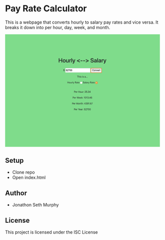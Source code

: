 # Pay Rate Calculator

This is a webpage that converts hourly to salary pay rates and vice versa. It breaks it down into per hour, day, week, and month.

![alt text](img/screenshot.png?raw=true "Title")

## Setup

* Clone repo
* Open index.html

## Author

* Jonathon Seth Murphy

## License

This project is licensed under the ISC License

